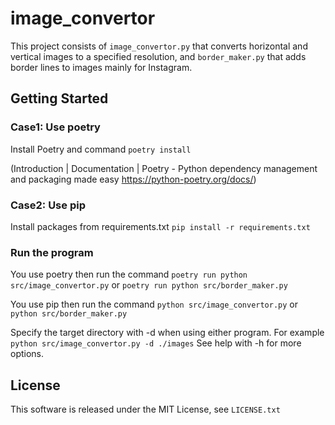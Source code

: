 # image_convertor
This project consists of ```image_convertor.py``` that converts horizontal and vertical images to a specified resolution, and ```border_maker.py``` that adds border lines to images mainly for Instagram.

## Getting Started

### Case1: Use poetry
Install Poetry and command ```poetry install```

(Introduction | Documentation | Poetry - Python dependency management and packaging made easy
https://python-poetry.org/docs/)


### Case2: Use pip
Install packages from requirements.txt
```pip install -r requirements.txt```

### Run the program

You use poetry then run the command ```poetry run python src/image_convertor.py```
or ```poetry run python src/border_maker.py``` 

You use pip then run the command ```python src/image_convertor.py```
or ```python src/border_maker.py```

Specify the target directory with -d when using either program. 
For example ```python src/image_convertor.py -d ./images```
See help with -h for more options.

## License
This software is released under the MIT License, see ```LICENSE.txt```
